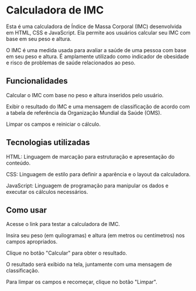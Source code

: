 # Calculadora de IMC
Esta é uma calculadora de Índice de Massa Corporal (IMC) desenvolvida em HTML, CSS e JavaScript. Ela permite aos usuários calcular seu IMC com base em seu peso e altura.

O IMC é uma medida usada para avaliar a saúde de uma pessoa com base em seu peso e altura. É amplamente utilizado como indicador de obesidade e risco de problemas de saúde relacionados ao peso.

## Funcionalidades
Calcular o IMC com base no peso e altura inseridos pelo usuário.

Exibir o resultado do IMC e uma mensagem de classificação de acordo com a tabela de referência da Organização Mundial da Saúde (OMS).

Limpar os campos e reiniciar o cálculo.

## Tecnologias utilizadas
HTML: Linguagem de marcação para estruturação e apresentação do conteúdo.

CSS: Linguagem de estilo para definir a aparência e o layout da calculadora.

JavaScript: Linguagem de programação para manipular os dados e executar os cálculos necessários.

## Como usar
Acesse o link para testar a calculadora de IMC.

Insira seu peso (em quilogramas) e altura (em metros ou centímetros) nos campos apropriados.

Clique no botão "Calcular" para obter o resultado.

O resultado será exibido na tela, juntamente com uma mensagem de classificação.

Para limpar os campos e recomeçar, clique no botão "Limpar".

